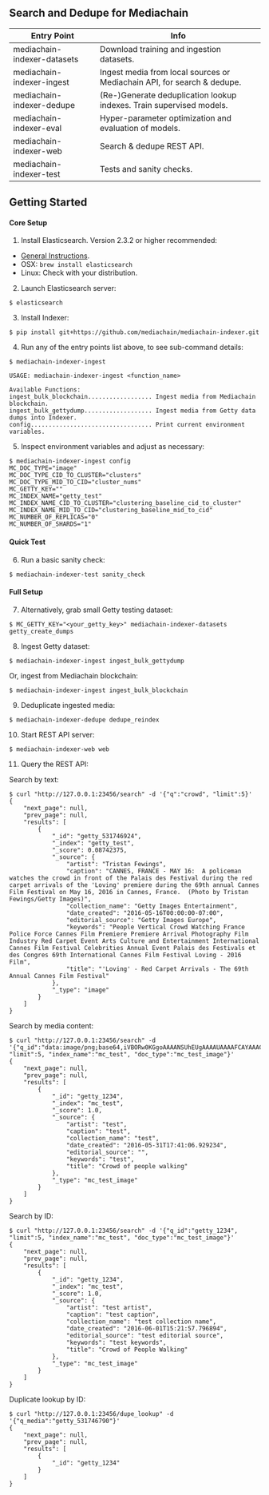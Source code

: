 
## Search and Dedupe for Mediachain

Entry Point                 |  Info
----------------------------|---------------------
mediachain-indexer-datasets | Download training and ingestion datasets.
mediachain-indexer-ingest   | Ingest media from local sources or Mediachain API, for search & dedupe.
mediachain-indexer-dedupe   | (Re-)Generate deduplication lookup indexes. Train supervised models.
mediachain-indexer-eval     | Hyper-parameter optimization and evaluation of models.
mediachain-indexer-web      | Search & dedupe REST API.
mediachain-indexer-test     | Tests and sanity checks.


## Getting Started

#### Core Setup

1) Install Elasticsearch. Version 2.3.2 or higher recommended:
  - [General Instructions](https://www.elastic.co/guide/en/elasticsearch/reference/current/_installation.html).
  - OSX: `brew install elasticsearch`
  - Linux: Check with your distribution.

2) Launch Elasticsearch server:

```
$ elasticsearch
```

3) Install Indexer:

```
$ pip install git+https://github.com/mediachain/mediachain-indexer.git
```

4) Run any of the entry points list above, to see sub-command details:

```
$ mediachain-indexer-ingest

USAGE: mediachain-indexer-ingest <function_name>

Available Functions:
ingest_bulk_blockchain.................. Ingest media from Mediachain blockchain.
ingest_bulk_gettydump................... Ingest media from Getty data dumps into Indexer.
config.................................. Print current environment variables.
```

5) Inspect environment variables and adjust as necessary:

```
$ mediachain-indexer-ingest config
MC_DOC_TYPE="image"
MC_DOC_TYPE_CID_TO_CLUSTER="clusters"
MC_DOC_TYPE_MID_TO_CID="cluster_nums"
MC_GETTY_KEY=""
MC_INDEX_NAME="getty_test"
MC_INDEX_NAME_CID_TO_CLUSTER="clustering_baseline_cid_to_cluster"
MC_INDEX_NAME_MID_TO_CID="clustering_baseline_mid_to_cid"
MC_NUMBER_OF_REPLICAS="0"
MC_NUMBER_OF_SHARDS="1"
```


#### Quick Test

6) Run a basic sanity check:

```
$ mediachain-indexer-test sanity_check
```

#### Full Setup

7) Alternatively, grab small Getty testing dataset:

```
$ MC_GETTY_KEY="<your_getty_key>" mediachain-indexer-datasets getty_create_dumps
```

8) Ingest Getty dataset:

```
$ mediachain-indexer-ingest ingest_bulk_gettydump
```

Or, ingest from Mediachain blockchain:

```
$ mediachain-indexer-ingest ingest_bulk_blockchain
```


9) Deduplicate ingested media:

```
$ mediachain-indexer-dedupe dedupe_reindex 
```

10) Start REST API server:

```
$ mediachain-indexer-web web
```

11) Query the REST API:

Search by text:

```
$ curl "http://127.0.0.1:23456/search" -d '{"q":"crowd", "limit":5}'
{
    "next_page": null, 
    "prev_page": null, 
    "results": [
        {
            "_id": "getty_531746924", 
            "_index": "getty_test", 
            "_score": 0.08742375, 
            "_source": {
                "artist": "Tristan Fewings", 
                "caption": "CANNES, FRANCE - MAY 16:  A policeman watches the crowd in front of the Palais des Festival during the red carpet arrivals of the 'Loving' premiere during the 69th annual Cannes Film Festival on May 16, 2016 in Cannes, France.  (Photo by Tristan Fewings/Getty Images)", 
                "collection_name": "Getty Images Entertainment", 
                "date_created": "2016-05-16T00:00:00-07:00", 
                "editorial_source": "Getty Images Europe", 
                "keywords": "People Vertical Crowd Watching France Police Force Cannes Film Premiere Premiere Arrival Photography Film Industry Red Carpet Event Arts Culture and Entertainment International Cannes Film Festival Celebrities Annual Event Palais des Festivals et des Congres 69th International Cannes Film Festival Loving - 2016 Film", 
                "title": "'Loving' - Red Carpet Arrivals - The 69th Annual Cannes Film Festival"
            }, 
            "_type": "image"
        }
    ]
}
```

Search by media content:

```
$ curl "http://127.0.0.1:23456/search" -d '{"q_id":"data:image/png;base64,iVBORw0KGgoAAAANSUhEUgAAAAUAAAAFCAYAAACNbyblAAAAHElEQVQI12P4//8/w38GIAXDIBKE0DHxgljNBAAO9TXL0Y4OHwAAAABJRU5ErkJggg==", "limit":5, "index_name":"mc_test", "doc_type":"mc_test_image"}'
{
    "next_page": null, 
    "prev_page": null, 
    "results": [
        {
            "_id": "getty_1234", 
            "_index": "mc_test", 
            "_score": 1.0, 
            "_source": {
                "artist": "test", 
                "caption": "test", 
                "collection_name": "test", 
                "date_created": "2016-05-31T17:41:06.929234", 
                "editorial_source": "", 
                "keywords": "test", 
                "title": "Crowd of people walking"
            }, 
            "_type": "mc_test_image"
        }
    ]
}
```

Search by ID:

```
$ curl "http://127.0.0.1:23456/search" -d '{"q_id":"getty_1234", "limit":5, "index_name":"mc_test", "doc_type":"mc_test_image"}'
{   
    "next_page": null,
    "prev_page": null,
    "results": [
        {   
            "_id": "getty_1234",
            "_index": "mc_test",
            "_score": 1.0,
            "_source": {
                "artist": "test artist",
                "caption": "test caption",
                "collection_name": "test collection name",
                "date_created": "2016-06-01T15:21:57.796894",
                "editorial_source": "test editorial source",
                "keywords": "test keywords",
                "title": "Crowd of People Walking"
            },
            "_type": "mc_test_image"
        }
    ]
}
```

Duplicate lookup by ID:

```
$ curl "http://127.0.0.1:23456/dupe_lookup" -d '{"q_media":"getty_531746790"}'
{
    "next_page": null, 
    "prev_page": null, 
    "results": [
        {
            "_id": "getty_1234"
        }
    ]
}
```



